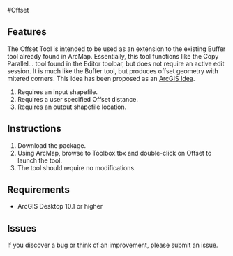 #Offset

## Features

The Offset Tool is intended to be used as an extension to the existing Buffer tool already found in ArcMap.  Essentially, this tool functions like the Copy Parallel... tool found in the Editor toolbar, but does not require an active edit session.  It is much like the Buffer tool, but produces offset geometry with mitered corners.  This idea has been proposed as an [ArcGIS Idea](http://ideas.arcgis.com/ideaView?id=087E0000000176YIAQ).

1. Requires an input shapefile.
2. Requires a user specified Offset distance.
2. Requires an output shapefile location.

## Instructions

1. Download the package.
2. Using ArcMap, browse to Toolbox.tbx and double-click on Offset to launch the tool.
3. The tool should require no modifications.

## Requirements

* ArcGIS Desktop 10.1 or higher

## Issues

If you discover a bug or think of an improvement, please submit an issue.
